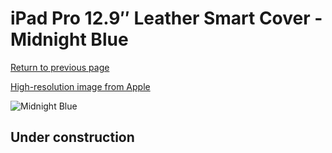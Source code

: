 # iPad Pro 12.9″ Leather Smart Cover - Midnight Blue

[Return to previous page](/ipad_pro129)

[High-resolution image from Apple](https://store.storeimages.cdn-apple.com/8756/as-images.apple.com/is/MPV22?wid=4500&hei=4500&fmt=png)

<div style="width: 512px"><img src="/almost_uncompressed/MPV22.webp" alt="Midnight Blue"></div>

## Under construction
